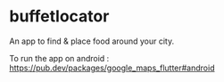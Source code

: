 # buffetlocator

An app to find & place food around your city.

To run the app on android : https://pub.dev/packages/google_maps_flutter#android